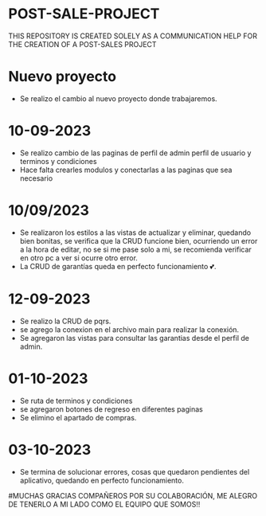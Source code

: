 # POST-SALE-PROJECT
THIS REPOSITORY IS CREATED SOLELY AS A COMMUNICATION HELP FOR THE CREATION OF A POST-SALES PROJECT

# Nuevo proyecto
* Se realizo el cambio al nuevo proyecto donde trabajaremos.

# 10-09-2023
* Se realizo cambio de las paginas de perfil de admin perfil de usuario y terminos y condiciones
* Hace falta crearles modulos y conectarlas a las paginas que sea necesario
# 10/09/2023
* Se realizaron los estilos a las vistas de actualizar y eliminar, quedando bien bonitas, se verifica que la CRUD funcione bien, ocurriendo un error a la hora de editar, no se si me pase solo a mi, se recomienda verificar en otro pc a ver si ocurre otro error.
* La CRUD de garantías queda en perfecto funcionamiento 💕.

# 12-09-2023
* Se realizo la CRUD de pqrs.
* se agrego la conexion en el archivo main para realizar la conexión.
* Se agregaron las vistas para consultar las garantias desde el perfil de admin.

# 01-10-2023
* Se ruta de terminos y condiciones
* se agregaron botones de regreso en diferentes paginas
* Se elimino el apartado de compras.
  
# 03-10-2023
* Se termina de solucionar errores, cosas que quedaron pendientes del aplicativo, quedando en perfecto funcionamiento.
  
#MUCHAS GRACIAS COMPAÑEROS POR SU COLABORACIÓN, ME ALEGRO DE TENERLO A MI LADO COMO EL EQUIPO QUE SOMOS!!
